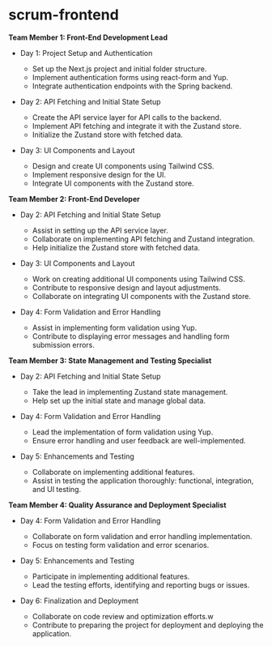 # scrum-frontend

**Team Member 1: Front-End Development Lead**

- Day 1: Project Setup and Authentication

  - Set up the Next.js project and initial folder structure.
  - Implement authentication forms using react-form and Yup.
  - Integrate authentication endpoints with the Spring backend.

- Day 2: API Fetching and Initial State Setup

  - Create the API service layer for API calls to the backend.
  - Implement API fetching and integrate it with the Zustand store.
  - Initialize the Zustand store with fetched data.

- Day 3: UI Components and Layout
  - Design and create UI components using Tailwind CSS.
  - Implement responsive design for the UI.
  - Integrate UI components with the Zustand store.

**Team Member 2: Front-End Developer**

- Day 2: API Fetching and Initial State Setup

  - Assist in setting up the API service layer.
  - Collaborate on implementing API fetching and Zustand integration.
  - Help initialize the Zustand store with fetched data.

- Day 3: UI Components and Layout

  - Work on creating additional UI components using Tailwind CSS.
  - Contribute to responsive design and layout adjustments.
  - Collaborate on integrating UI components with the Zustand store.

- Day 4: Form Validation and Error Handling
  - Assist in implementing form validation using Yup.
  - Contribute to displaying error messages and handling form submission errors.

**Team Member 3: State Management and Testing Specialist**

- Day 2: API Fetching and Initial State Setup

  - Take the lead in implementing Zustand state management.
  - Help set up the initial state and manage global data.

- Day 4: Form Validation and Error Handling

  - Lead the implementation of form validation using Yup.
  - Ensure error handling and user feedback are well-implemented.

- Day 5: Enhancements and Testing
  - Collaborate on implementing additional features.
  - Assist in testing the application thoroughly: functional, integration, and UI testing.

**Team Member 4: Quality Assurance and Deployment Specialist**

- Day 4: Form Validation and Error Handling

  - Collaborate on form validation and error handling implementation.
  - Focus on testing form validation and error scenarios.

- Day 5: Enhancements and Testing

  - Participate in implementing additional features.
  - Lead the testing efforts, identifying and reporting bugs or issues.

- Day 6: Finalization and Deployment
  - Collaborate on code review and optimization efforts.w
  - Contribute to preparing the project for deployment and deploying the application.
